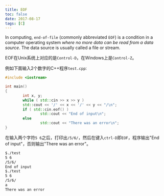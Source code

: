 ```yaml
---
title: EOF
toc: false
date: 2017-08-17
tags: [C]
---
```


In computing, `end-of-file` (commonly abbreviated `EOF`) is a condition in a computer operating system _where no more data can be read from a data source_. The data source is usually called a file or stream.



EOF在Unix系统上对应的是`Control-D`，在Windows上是`Control-Z`。


例如下面输入2个数字的C++程序`test.cpp`:

```Cpp
#include <iostream>

int main()
{
        int x, y;
        while ( std::cin >> x >> y )
        std::cout << '/' << x << '/' << y << "/\n";
        if ( std::cin.eof() )
                std::cout << "End of input\n";
        else
                std::cout << "There was an error\n";
}
```

在输入两个字符`5 6`之后，打印出`/5/6/`，然后在键入`ctrl-D`即`EOF`，程序输出"End of input"，否则输出"There was an error"。

```bash
$./test
5 6
/5/6/
End of input
$./test
5 6
/5/6/
a
There was an error
```

